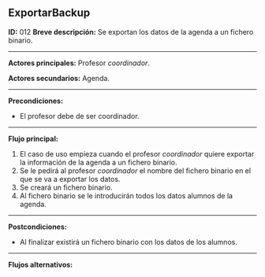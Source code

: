 ## ExportarBackup

**ID:** 012
**Breve descripción:** Se exportan los datos de la agenda a un fichero binario.

___

**Actores principales:** Profesor *coordinador*.

**Actores secundarios:** Agenda.
___

**Precondiciones:**

 * El profesor debe de ser coordinador.
___

**Flujo principal:**

 1. El caso de uso empieza cuando el profesor *coordinador* quiere exportar la información de la agenda a un fichero binario.
 2. Se le pedirá al profesor *coordinador* el nombre del fichero binario en el que se va a exportar los datos.
 3. Se creará un fichero binario.
 4. Al fichero binario se le introducirán todos los datos alumnos de la agenda.
___

**Postcondiciones:**

 * Al finalizar existirá un fichero binario con los datos de los alumnos.
___

**Flujos alternativos:**


 
